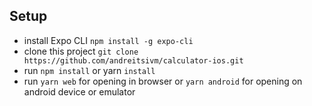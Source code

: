 ## Setup
- install Expo CLI `npm install -g expo-cli`
- clone this project `git clone https://github.com/andreitsivm/calculator-ios.git`
- run `npm install` or yarn `install`
- run `yarn web` for opening in browser or `yarn android` for opening on android device or emulator 
